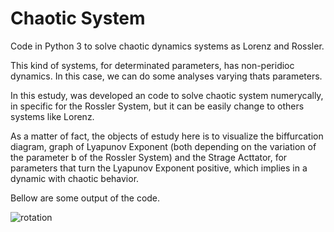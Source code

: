 # Chaotic System
Code in Python 3 to solve chaotic dynamics systems as Lorenz and Rossler.

This kind of systems, for determinated parameters, has non-peridioc dynamics. In this case, we can do some analyses varying thats parameters.

In this estudy, was developed an code to solve chaotic system numerycally, in specific for the Rossler System, but it can be easily change to others systems like Lorenz.

As a matter of fact, the objects of estudy here is to visualize the biffurcation diagram, graph of Lyapunov Exponent (both depending on the variation of the parameter b of the Rossler System) and the Strage Acttator, for parameters that turn the Lyapunov Exponent positive, which implies in a dynamic with chaotic behavior.

Bellow are some output of the code.

![rotation](https://user-images.githubusercontent.com/79491133/184262551-a50c8c8f-e5b9-4520-b784-968bca1a8b9c.gif)

